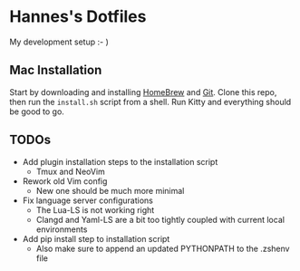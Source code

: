 # Hannes's Dotfiles

My development setup :- )

## Mac Installation

Start by downloading and installing [HomeBrew](https://brew.sh/) and
[Git](https://formulae.brew.sh/formula/git). Clone this repo, then run the
`install.sh` script from a shell. Run Kitty and everything should be good to go.

## TODOs

- Add plugin installation steps to the installation script
  - Tmux and NeoVim
- Rework old Vim config
  - New one should be much more minimal
- Fix language server configurations
  - The Lua-LS is not working right
  - Clangd and Yaml-LS are a bit too tightly coupled with current local environments
- Add pip install step to installation script
  - Also make sure to append an updated PYTHONPATH to the .zshenv file
